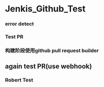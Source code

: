 # Jenkis_Github_Test

### error detect

### Test PR

### 构建阶段使用github pull request builder

## again test PR(use webhook)

### Robert Test

